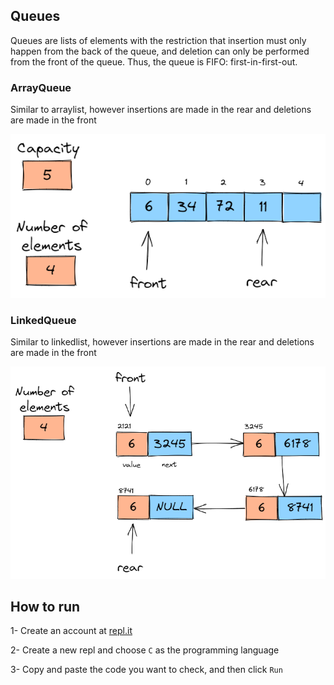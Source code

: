 ## Queues

Queues are lists of elements with the restriction that insertion must only happen from the back of the queue, and deletion can only be performed from the front of the queue. Thus, the queue is FIFO: first-in-first-out.

### ArrayQueue

Similar to arraylist, however insertions are made in the rear and deletions are made in the front

![image info](./img/arrayqueue.png)

### LinkedQueue

Similar to linkedlist, however insertions are made in the rear and deletions are made in the front

![image info](./img/linkedqueue.png)

## How to run

1- Create an account at [repl.it](https://replit.com/)

2- Create a new repl and choose `C` as the programming language

3- Copy and paste the code you want to check, and then click `Run`
